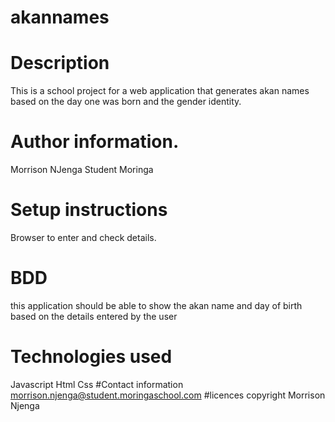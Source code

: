 # akannames
# Description
This is a school project for a web application that generates akan names based on the day one was born and the gender identity.
# Author information.
Morrison NJenga
Student Moringa
# Setup instructions
Browser to enter and check details.
# BDD
this application should be able to show the akan name and day of birth based on the details entered by the user
# Technologies used
Javascript
Html
Css
#Contact information
morrison.njenga@student.moringaschool.com
#licences
copyright Morrison Njenga 

